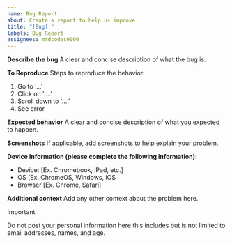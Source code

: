 ```yaml
---
name: Bug Report
about: Create a report to help us improve
title: "[Bug] "
labels: Bug Report
assignees: mtdcodes9090
---
```


**Describe the bug**
A clear and concise description of what the bug is.

**To Reproduce**
Steps to reproduce the behavior:

1. Go to '...'
2. Click on '....'
3. Scroll down to '....'
4. See error

**Expected behavior**
A clear and concise description of what you expected to happen.

**Screenshots**
If applicable, add screenshots to help explain your problem.

**Device Information (please complete the following information):**

- Device: [Ex. Chromebook, iPad, etc.]
- OS [Ex. ChromeOS, Windows, iOS
- Browser [Ex. Chrome, Safari]

**Additional context**
Add any other context about the problem here.

> [!IMPORTANT]
> Do not post your personal information here this includes but is not limited to email addresses, names, and age.

